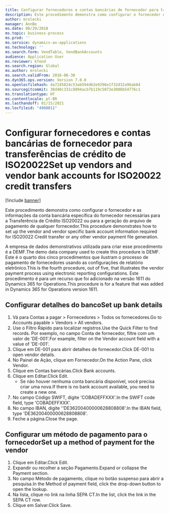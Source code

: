 ```yaml
---
title: Configurar fornecedores e contas bancárias de fornecedor para transferências de crédito de ISO20022
description: Este procedimento demonstra como configurar o fornecedor e as informações da conta bancária específica do fornecedor necessárias para a Transferência de Crédito ISO20022 ou para a geração do arquivo de pagamento de qualquer fornecedor.
author: mrolecki
manager: AnnBe
ms.date: 08/29/2018
ms.topic: business-process
ms.prod: ''
ms.service: dynamics-ax-applications
ms.technology: ''
ms.search.form: VendTable, VendBankAccounts
audience: Application User
ms.reviewer: kfend
ms.search.region: Global
ms.author: mrolecki
ms.search.validFrom: 2016-06-30
ms.dyn365.ops.version: Version 7.0.0
ms.openlocfilehash: 4a7245824c53ab594d62e9296e1f32d32a96ab84
ms.sourcegitcommit: 38d40c331c8894acb7b119c5073e3088b54776c1
ms.translationtype: HT
ms.contentlocale: pt-BR
ms.lasthandoff: 01/15/2021
ms.locfileid: "4988011"
---
```

# <a name="set-up-vendors-and-vendor-bank-accounts-for-iso20022-credit-transfers"></a><span data-ttu-id="5564d-103">Configurar fornecedores e contas bancárias de fornecedor para transferências de crédito de ISO20022</span><span class="sxs-lookup"><span data-stu-id="5564d-103">Set up vendors and vendor bank accounts for ISO20022 credit transfers</span></span>

[!include [banner](../../includes/banner.md)]

<span data-ttu-id="5564d-104">Este procedimento demonstra como configurar o fornecedor e as informações da conta bancária específica do fornecedor necessárias para a Transferência de Crédito ISO20022 ou para a geração do arquivo de pagamento de qualquer fornecedor.</span><span class="sxs-lookup"><span data-stu-id="5564d-104">This procedure demonstrates how to set up the vendor and vendor specific bank account information required for ISO20022 Credit transfer or any other vendor payment file generation.</span></span> 

<span data-ttu-id="5564d-105">A empresa de dados demonstrativos utilizada para criar esse procedimento é a DEMF.</span><span class="sxs-lookup"><span data-stu-id="5564d-105">The demo data company used to create this procedure is DEMF.</span></span>
<span data-ttu-id="5564d-106">Este é o quarto dos cinco procedimentos que ilustram o processo de pagamento de fornecedores usando as configurações de relatório eletrônico.</span><span class="sxs-lookup"><span data-stu-id="5564d-106">This is the fourth procedure, out of five, that illustrates the vendor payment process using electronic reporting configurations.</span></span> <span data-ttu-id="5564d-107">Este procedimento é para um recurso que foi adicionado na versão 1611 do Dynamics 365 for Operations.</span><span class="sxs-lookup"><span data-stu-id="5564d-107">This procedure is for a feature that was added in Dynamics 365 for Operations version 1611.</span></span>


## <a name="set-up-bank-details"></a><span data-ttu-id="5564d-108">Configurar detalhes do banco</span><span class="sxs-lookup"><span data-stu-id="5564d-108">Set up bank details</span></span>
1. <span data-ttu-id="5564d-109">Vá para Contas a pagar > Fornecedores > Todos os fornecedores.</span><span class="sxs-lookup"><span data-stu-id="5564d-109">Go to Accounts payable > Vendors > All vendors.</span></span>
2. <span data-ttu-id="5564d-110">Use o Filtro Rápido para localizar registros.</span><span class="sxs-lookup"><span data-stu-id="5564d-110">Use the Quick Filter to find records.</span></span> <span data-ttu-id="5564d-111">Por exemplo, no campo Conta de fornecedor, filtre com um valor de 'DE-001'.</span><span class="sxs-lookup"><span data-stu-id="5564d-111">For example, filter on the Vendor account field with a value of 'DE-001'.</span></span>
3. <span data-ttu-id="5564d-112">Clique em DE-001 para abrir detalhes de fornecedor.</span><span class="sxs-lookup"><span data-stu-id="5564d-112">Click DE-001 to open vendor details.</span></span>
4. <span data-ttu-id="5564d-113">No Painel de Ação, clique em Fornecedor.</span><span class="sxs-lookup"><span data-stu-id="5564d-113">On the Action Pane, click Vendor.</span></span>
5. <span data-ttu-id="5564d-114">Clique em Contas bancárias.</span><span class="sxs-lookup"><span data-stu-id="5564d-114">Click Bank accounts.</span></span>
6. <span data-ttu-id="5564d-115">Clique em Editar.</span><span class="sxs-lookup"><span data-stu-id="5564d-115">Click Edit.</span></span>
    * <span data-ttu-id="5564d-116">Se não houver nenhuma conta bancária disponível, você precisa criar uma nova.</span><span class="sxs-lookup"><span data-stu-id="5564d-116">If there is no bank account available, you need to create a new one.</span></span>  
7. <span data-ttu-id="5564d-117">No campo Código SWIFT, digite 'COBADEFFXXX'.</span><span class="sxs-lookup"><span data-stu-id="5564d-117">In the SWIFT code field, type 'COBADEFFXXX'.</span></span>
8. <span data-ttu-id="5564d-118">No campo IBAN, digite ''DE36200400000628808808'.</span><span class="sxs-lookup"><span data-stu-id="5564d-118">In the IBAN field, type 'DE36200400000628808808'.</span></span>
9. <span data-ttu-id="5564d-119">Feche a página.</span><span class="sxs-lookup"><span data-stu-id="5564d-119">Close the page.</span></span>

## <a name="set-up-a-method-of-payment-for-the-vendor"></a><span data-ttu-id="5564d-120">Configurar um método de pagamento para o fornecedor</span><span class="sxs-lookup"><span data-stu-id="5564d-120">Set up a method of payment for the vendor</span></span>
1. <span data-ttu-id="5564d-121">Clique em Editar.</span><span class="sxs-lookup"><span data-stu-id="5564d-121">Click Edit.</span></span>
2. <span data-ttu-id="5564d-122">Expandir ou recolher a seção Pagamento.</span><span class="sxs-lookup"><span data-stu-id="5564d-122">Expand or collapse the Payment section.</span></span>
3. <span data-ttu-id="5564d-123">No campo Método de pagamento, clique no botão suspenso para abrir a pesquisa.</span><span class="sxs-lookup"><span data-stu-id="5564d-123">In the Method of payment field, click the drop-down button to open the lookup.</span></span>
4. <span data-ttu-id="5564d-124">Na lista, clique no link na linha SEPA CT.</span><span class="sxs-lookup"><span data-stu-id="5564d-124">In the list, click the link in the SEPA CT row.</span></span>
5. <span data-ttu-id="5564d-125">Clique em Salvar.</span><span class="sxs-lookup"><span data-stu-id="5564d-125">Click Save.</span></span>

